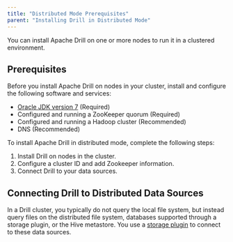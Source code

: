 ```yaml
---
title: "Distributed Mode Prerequisites"
parent: "Installing Drill in Distributed Mode"
---
```

You can install Apache Drill on one or more nodes to
run it in a clustered environment.

## Prerequisites

Before you install Apache Drill on nodes in your cluster, install and configure the
following software and services:

  * [Oracle JDK version 7](http://www.oracle.com/technetwork/java/javase/downloads/jdk7-downloads-1880260.html) (Required)
  * Configured and running a ZooKeeper quorum (Required)
  * Configured and running a Hadoop cluster (Recommended)
  * DNS (Recommended)

To install Apache Drill in distributed mode, complete the following steps:

  1. Install Drill on nodes in the cluster.
  2. Configure a cluster ID and add Zookeeper information.
  3. Connect Drill to your data sources.

## Connecting Drill to Distributed Data Sources

In a Drill cluster, you typically do not query the local file system, but instead query files on the distributed file system, databases supported through a storage plugin, or the Hive metastore. You use a [storage plugin]({{site.baseurl}}/docs/connect-a-data-source) to connect to these data sources.
